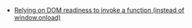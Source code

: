 - [Relying on DOM readiness to invoke a function (instead of window.onload)](http://www.javascriptkit.com/dhtmltutors/domready.shtml)
